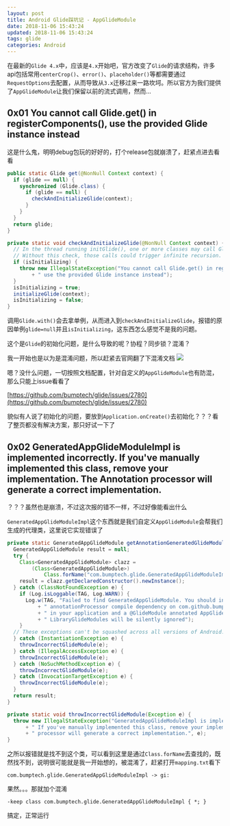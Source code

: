 ```yaml
---
layout: post
title: Android Glide踩坑记 - AppGlideModule
date: 2018-11-06 15:43:24
updated: 2018-11-06 15:43:24
tags: glide
categories: Android
---
```


在最新的`Glide 4.x`中，应该是`4.x`开始吧，官方改变了`Glide`的请求结构，许多api包括常用`centerCrop()`、`error()`、`placeholder()`等都需要通过`RequestOptions`去配置，从而导致从`3.x`迁移过来一路坎坷。所以官方为我们提供了`AppGlideModule`让我们保留以前的流式调用，然而...

<!-- More -->

## 0x01 You cannot call Glide.get() in registerComponents(), use the provided Glide instance instead

这是什么鬼，明明debug包玩的好好的，打个release包就崩溃了，赶紧点进去看看
``` java
public static Glide get(@NonNull Context context) {
  if (glide == null) {
    synchronized (Glide.class) {
      if (glide == null) {
        checkAndInitializeGlide(context);
      }
    }
  }
  return glide;
}

private static void checkAndInitializeGlide(@NonNull Context context) {
  // In the thread running initGlide(), one or more classes may call Glide.get(context).
  // Without this check, those calls could trigger infinite recursion.
  if (isInitializing) {
    throw new IllegalStateException("You cannot call Glide.get() in registerComponents(),"
        + " use the provided Glide instance instead");
  }
  isInitializing = true;
  initializeGlide(context);
  isInitializing = false;
}
```

调用`Glide.with()`会去拿单例，从而进入到`checkAndInitializeGlide`，报错的原因单例`glide=null`并且`isInitializing`，这东西怎么感觉不是我的问题。

这个是`Glide`的初始化问题，是什么导致的呢？协程？同步锁？混淆？

我一开始也是以为是混淆问题，所以赶紧去官网翻了下混淆文档
![](http://images.zyhang.com/18-11-6/89875063.jpg)

嗯？没什么问题，一切按照文档配置，针对自定义的`AppGlideModule`也有防混，那么只能上issue看看了

[https://github.com/bumptech/glide/issues/2780](https://github.com/bumptech/glide/issues/2780)

貌似有人说了初始化的问题，要放到`Application.onCreate()`去初始化？？？看了整页都没有解决方案，那只好试一下了

## 0x02 GeneratedAppGlideModuleImpl is implemented incorrectly. If you've manually implemented this class, remove your implementation. The Annotation processor will generate a correct implementation.

？？？虽然也是崩溃，不过这次报的错不一样，不过好像能看出什么

`GeneratedAppGlideModuleImpl`这个东西就是我们自定义`AppGlideModule`会帮我们生成的代理类，这里说它实现错误了
``` java
private static GeneratedAppGlideModule getAnnotationGeneratedGlideModules() {
  GeneratedAppGlideModule result = null;
  try {
    Class<GeneratedAppGlideModule> clazz =
        (Class<GeneratedAppGlideModule>)
            Class.forName("com.bumptech.glide.GeneratedAppGlideModuleImpl");
    result = clazz.getDeclaredConstructor().newInstance();
  } catch (ClassNotFoundException e) {
    if (Log.isLoggable(TAG, Log.WARN)) {
      Log.w(TAG, "Failed to find GeneratedAppGlideModule. You should include an"
          + " annotationProcessor compile dependency on com.github.bumptech.glide:compiler"
          + " in your application and a @GlideModule annotated AppGlideModule implementation or"
          + " LibraryGlideModules will be silently ignored");
    }
  // These exceptions can't be squashed across all versions of Android.
  } catch (InstantiationException e) {
    throwIncorrectGlideModule(e);
  } catch (IllegalAccessException e) {
    throwIncorrectGlideModule(e);
  } catch (NoSuchMethodException e) {
    throwIncorrectGlideModule(e);
  } catch (InvocationTargetException e) {
    throwIncorrectGlideModule(e);
  }
  return result;
}

private static void throwIncorrectGlideModule(Exception e) {
  throw new IllegalStateException("GeneratedAppGlideModuleImpl is implemented incorrectly."
      + " If you've manually implemented this class, remove your implementation. The Annotation"
      + " processor will generate a correct implementation.", e);
}
```

之所以报错就是找不到这个类，可以看到这里是通过`Class.forName`去查找的，既然找不到，说明很可能就是我一开始想的，被混淆了，赶紧打开`mapping.txt`看下
```
com.bumptech.glide.GeneratedAppGlideModuleImpl -> gi:
```

果然。。。那就加个混淆
```
-keep class com.bumptech.glide.GeneratedAppGlideModuleImpl { *; }
```

搞定，正常运行